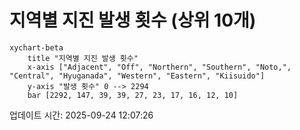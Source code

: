 # 지역별 지진 발생 횟수 (상위 10개)

```mermaid
xychart-beta
    title "지역별 지진 발생 횟수"
    x-axis ["Adjacent", "Off", "Northern", "Southern", "Noto,", "Central", "Hyuganada", "Western", "Eastern", "Kiisuido"]
    y-axis "발생 횟수" 0 --> 2294
    bar [2292, 147, 39, 39, 27, 23, 17, 16, 12, 10]
```

업데이트 시간: 2025-09-24 12:07:26
